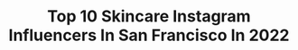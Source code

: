---
title: Top 10 Skincare Instagram Influencers In San Francisco In 2022
description: >-
  Find top skincare Instagram influencers in San Francisco in 2022. Most popular hashtags: #skincare #makeup #beauty #makeupartist.
platform: Instagram
hits: 27
text_top: Identify the most popular Instagram accounts on inBeat.
text_bottom: inBeat has 27 Instagram influencers like this in San Francisco, United States for you to collaborate.
profiles:
  - username: "shotsbystoney"
    fullname: >-
      Shots by Stoney
    bio: >-
      📸 Beauty & Fashion Photographer 📩 stoney@shotsbystoney.com 📍Texas
    location: "United States"
    followers: 2522
    engagement: 1065
    commentsToLikes: 0.085313
    id: ck14j9ipfj8il0i192q4opkfr
    verified: false
    hashtags: "#laphotographers, #beautyphoto, #houstonphotographer, #atxphotographer"
  - username: "dr_kavi_derm"
    fullname: >-
      Dr. Kaveri Karhade • MD • FAAD
    bio: >-
      •DOCTOR• 💓Bay Area’s board-certified dermatologist 💉Specializing in laser, cosmetic, and medical skincare 👇🏼Appts, product recs, terms of use
    location: "United States"
    followers: 10980
    engagement: 553
    commentsToLikes: 0.106244
    id: ck8t2q4yk0bpr0j78cgjgf3p3
    verified: false
    hashtags: "#neutrogenasuncare, #neutrogenapartner, #glowup, #skincare"
  - username: "spacelordnova"
    fullname: >-
      A L I E N (they/them)
    bio: >-
      NYC 🗽 Bilingual, Bisexual, Biodegradable MGMT / Booking: pablo@thetitansmanagement.com
    location: "United States"
    followers: 7418
    engagement: 1321
    commentsToLikes: 0.074476
    id: ck5pzuoif2u440i111t9kxoti
    verified: false
    hashtags: "#style, #pride, #nycmodel, #photooftheday"
  - username: "eggdressesup"
    fullname: >-
      Em 🌱
    bio: >-
      🌿based in San Francisco, CA 🌱 mostly slow fashion, skincare, & lifestyle 🌱collabs: dm or email eggdressesup@gmail.com
    location: "United States"
    followers: 2994
    engagement: 753
    commentsToLikes: 0.096921
    id: ck8tbsvg1x03a0j78wz2moq9j
    verified: false
    hashtags: "#togetherwearetrue, #mejuri"
  - username: "shanberries"
    fullname: >-
      Shan Berries
    bio: >-
      Founder & CEO @shadesbyshan @mamaberriesfoundation⠀ ⠀ On Air Personality & CAL HI SPORTS TV Host 🌉San Francisco Native 💌 info@shanberries.com
    location: "United States"
    followers: 26435
    engagement: 457
    commentsToLikes: 0.065386
    id: ck55n2ywl5d1i0i11jie0du71
    verified: true
    hashtags: "#preggo, #momblogger, #firstbaby, #pregnancydiary"
  - username: "petitetammie"
    fullname: >-
      Tammie | petite style & beauty
    bio: >-
      5'1 | San Francisco PR / Collab via email 📩 DM @versed skin team / 20%off @lilahbeauty tammie20 🛍 more code in below link 🐶 @poodlekiwi420sf
    location: "United States"
    followers: 12947
    engagement: 603
    commentsToLikes: 0.254876
    id: ck5c5ur1d46mf0i111fea4grc
    verified: false
    hashtags: "#skincare, #beautygiveaway, #liketkit, #skincarecommunity"
  - username: "jazlmao"
    fullname: >-
      Jazzi 🌻 Manalo Sullivan
    bio: >-
      I do makeup and I’m a goof she/her 📍San Francisco Filipina 🇵🇭
    location: "United States"
    followers: 17830
    engagement: 438
    commentsToLikes: 0.037101
    id: ck6tq4pgipdja0j71ch1q3vus
    verified: false
    hashtags: "#muasfeaturing, #benefitclubpink, #benefitcosmetics, #muaunderdogs"
  - username: "alleyesonmax"
    fullname: >-
      Max Showalter • Makeup Artist
    bio: >-
      📍 San Francisco,CA🌉 💄 Makeup Artist 🌳 Tree Hugger 🌌 Universe Lover ✌🏻 Positive Energy and Good Vibes 📧 : maxshowalter@yahoo.com 🎞 YouTube👇🏻
    location: "United States"
    followers: 6389
    engagement: 468
    commentsToLikes: 0.104049
    id: ck14iq1zrgnr10i195eyvrknp
    verified: false
    hashtags: "#tatchaskincare, #31daysofhalloween, #specialfxmakeup, #morphebrushes"
  - username: "bayareafashionista"
    fullname: >-
      Cathy
    bio: >-
      💃🏻Fashion-Style-Beauty 👨‍👦👩‍👧‍👧Married Mom of 3 🌁San Francisco Bay Area 👜Shop my feed 👇 https://www.liketoknow.it/bayareafashionista 💻Visit the blog 👇
    location: "United States"
    followers: 50850
    engagement: 262
    commentsToLikes: 0.011287
    id: ck6tv9sjjkzo70j717zzii8b2
    verified: false
    hashtags: "#ltkstyletip, #itbags, #outfits, #ltkbeauty"
  - username: "anna.sauce"
    fullname: >-
      🌸 Anna Nguyen 🌸
    bio: >-
      Join me on my journey 🧳 Travel 🍤 Food 🧘🏻‍♀️ Self Discovery 📧 For serious inquiries: annanguyeny@gmail.com
    location: "United States"
    followers: 12001
    engagement: 1398
    commentsToLikes: 0.023549
    id: ck14h4yi28jx30i19oye3rns2
    verified: false
    hashtags: "#asiangirl, #traveler, #vacation, #california"
---